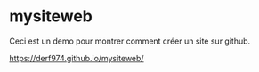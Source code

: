 # mysiteweb

Ceci est un demo pour montrer comment créer un site sur github.

https://derf974.github.io/mysiteweb/
